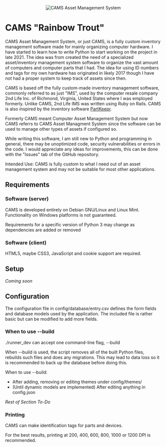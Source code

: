 <div align="center">
  <img src="cams_logo_jan112024" alt="CAMS Asset Management System"/>
</div>

# CAMS "Rainbow Trout"

CAMS Asset Management System, or just CAMS, is a fully custom inventory management software made for mainly organizing computer hardware. I have started to learn how to write Python to start working on the project in late 2021. The idea was from created the need of a specialized asset/inventory management system software to organize the vast amount of computers and computer parts that I had. The idea for using ID numbers and tags for my own hardware has originated in likely 2017 though I have not had a proper system to keep track of assets since then.

CAMS is based off the fully custom-made inventory management software, commonly referred to as just "IMS", used by the computer resale company 2nd Life Inc. of Richmond, Virginia, United States where I was employed formerly. Unlike CAMS, 2nd Life IMS was written using Ruby on Rails. CAMS is also inspired by the inventory software [PartKeepr](https://github.com/partkeepr/PartKeepr).

Formerly CAMS meant Computer Asset Management System but now CAMS referrs to CAMS Asset Managment System since the software can be used to manage other types of assets if configured so.

While writing this software, I am still new to Python and programming in general, there may be unoptimized code, security vulnerabilities or errors in the code. I would appreciate any ideas for improvements, this can be done with the "Issues" tab of the GitHub repository. 

Intended Use: CAMS is fully custom to what I need out of an asset management system and may not be suitable for most other applications. 

## Requirements

### Software (server)
CAMS is developed entirely on Debian GNU/Linux and Linux Mint. Functionality on Windows platforms is not guaranteed.

Requirements for a specific version of Python 3 may change as dependencies are added or removed

### Software (client)
HTML5, maybe CSS3, JavaScript and cookie support are required.

## Setup
*Coming soon*

## Configuration
The configuration file in config/database/entry.csv defines the form fields and database models used by the application. The included file is rather basic but can be modified to add more fields.

### When to use --build
./runner_dev can accept one command-line flag, --build

When --build is used, the script removes all of the built Python files, rebuilds such files and does any migrations. This may lead to data loss so it is recommended to back up the database before doing this.

When to use --build:

- After adding, removing or editing themes under config/themes/
- (Until dynamic models are implemented) After editing anything in config.json

*Rest of Section To-Do*

### Printing
CAMS can make identification tags for parts and devices.

For the best results, printing at 200, 400, 600, 800, 1000 or 1200 DPI is recommended.



